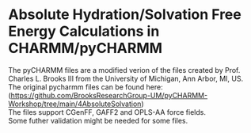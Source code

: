 # Absolute Hydration/Solvation Free Energy Calculations in CHARMM/pyCHARMM
The pyCHARMM files are a modified verion of the files created by Prof. Charles L. Brooks III from the University of Michigan, Ann Arbor, MI, US. \
The original pycharmm files can be found here: (https://github.com/BrooksResearchGroup-UM/pyCHARMM-Workshop/tree/main/4AbsoluteSolvation) \
The files support CGenFF, GAFF2 and OPLS-AA force fields. \
Some futher validation might be needed for some files.
